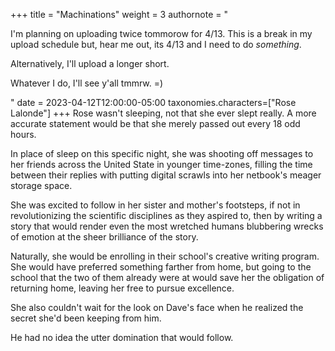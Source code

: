 +++
title = "Machinations"
weight = 3
authornote = "<p>I'm planning on uploading twice tommorow for 4/13. This is a break in my upload schedule but, hear me out, its 4/13 and I need to do <em>something</em>.</p><p>Alternatively, I'll upload a longer short.</p><p>Whatever I do, I'll see y'all tmmrw.  =)</p>"
date = 2023-04-12T12:00:00-05:00
taxonomies.characters=["Rose Lalonde"]
+++
Rose wasn't sleeping, not that she ever slept really. A more accurate statement would be that she merely passed out every 18 odd hours.
<!-- more -->

In place of sleep on this specific night, she was shooting off messages to her friends across the United State in younger time-zones, filling the time between their replies with putting digital scrawls into her netbook's meager storage space.

She was excited to follow in her sister and mother's footsteps, if not in revolutionizing the scientific disciplines as they aspired to, then by writing a story that would render even the most wretched humans blubbering wrecks of emotion at the sheer brilliance of the story.

Naturally, she would be enrolling in their school's creative writing program. She would have preferred something farther from home, but going to the school that the two of them already were at would save her the obligation of returning home, leaving her free to pursue excellence.

She also couldn't wait for the look on Dave's face when he realized the secret she'd been keeping from him.

He had no idea the utter domination that would follow.

